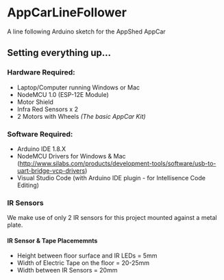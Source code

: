 # AppCarLineFollower
A line following Arduino sketch for the AppShed AppCar 

## Setting everything up... 

### Hardware Required: 
- Laptop/Computer running Windows or Mac
- NodeMCU 1.0 (ESP-12E Module)
- Motor Shield
- Infra Red Sensors x 2
- 2 Motors with Wheels
*(The basic AppCar Kit)*

### Software Required:
- Arduino IDE 1.8.X
- NodeMCU Drivers for Windows & Mac (http://www.silabs.com/products/development-tools/software/usb-to-uart-bridge-vcp-drivers)
- Visual Studio Code (with Arduino IDE plugin - for Intellisence Code Editing)

### IR Sensors
We make use of only 2 IR sensors for this project mounted against a metal plate.  

#### IR Sensor & Tape Placememnts
- Height between floor surface and IR LEDs = 5mm
- Width of Electric Tape on the floor = 20-25mm
- Width between IR Sensors = 20mm